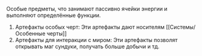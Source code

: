 Особые предметы, что занимают пассивно ячейки энергии и выполняют определённые функции.
1. Артефакты особых черт:
	Эти артефакты дают носителям [[Системы/Особенные черты]]
1. Артефакты для интеракции с миром:
	Эти артефакты позволят открывать маг сундуки, получать больше добычи и тд.